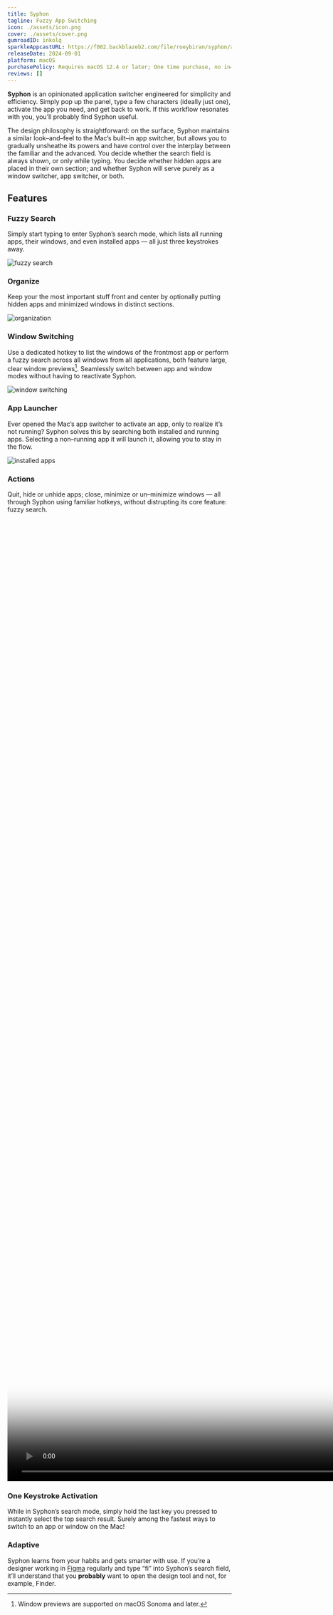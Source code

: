 ```yaml
---
title: Syphon
tagline: Fuzzy App Switching
icon: ./assets/icon.png
cover: ./assets/cover.png
gumroadID: inkolq
sparkleAppcastURL: https://f002.backblazeb2.com/file/roeybiran/syphon/appcast.xml
releaseDate: 2024-09-01
platform: macOS
purchasePolicy: Requires macOS 12.4 or later; One time purchase, no in–app purchases. Valid for 2 Macs.
reviews: []
---
```


**Syphon** is an opinionated application switcher engineered for simplicity and efficiency. Simply pop up the panel, type a few characters (ideally just one), activate the app you need, and get back to work. If this workflow resonates with you, you’ll probably find Syphon useful.

The design philosophy is straightforward: on the surface, Syphon maintains a similar look–and–feel to the Mac’s built–in app switcher, but allows you to gradually unsheathe its powers and have control over the interplay between the familiar and the advanced. You decide whether the search field is always shown, or only while typing. You decide whether hidden apps are placed in their own section; and whether Syphon will serve purely as a window switcher, app switcher, or both.

## Features

### Fuzzy Search

Simply start typing to enter Syphon’s search mode, which lists all running apps, their windows, and even installed apps — all just three keystrokes away.

![fuzzy search](./assets/fuzzy-search.png)

### Organize

Keep your the most important stuff front and center by optionally putting hidden apps and minimized windows in distinct sections.

![organization](./assets/organization.png)

### Window Switching

Use a dedicated hotkey to list the windows of the frontmost app or perform a fuzzy search across all windows from all applications, both feature large, clear window previews[^1]. Seamlessly switch between app and window modes without having to reactivate Syphon.

![window switching](./assets/window-switching.png)

### App Launcher

Ever opened the Mac’s app switcher to activate an app, only to realize it’s not running? Syphon solves this by searching both installed and running apps. Selecting a non–running app it will launch it, allowing you to stay in the flow.

![installed apps](./assets/installed-apps.png)

### Actions

Quit, hide or unhide apps; close, minimize or un–minimize windows — all through Syphon using familiar hotkeys, without distrupting its core feature: fuzzy search.

<video width="3456" height="2160" src="/syphon/videos/actions.mp4" poster="/syphon/videos/actions.jpg" autoplay loop muted playsinline ></video>

### One Keystroke Activation

While in Syphon’s search mode, simply hold the last key you pressed to instantly select the top search result. Surely among the fastest ways to switch to an app or window on the Mac!

### Adaptive

Syphon learns from your habits and gets smarter with use. If you’re a designer working in [Figma](https://figma.com) regularly and type “fi” into Syphon’s search field, it’ll understand that you **probably** want to open the design tool and not, for example, Finder.

[^1]: Window previews are supported on macOS Sonoma and later.
